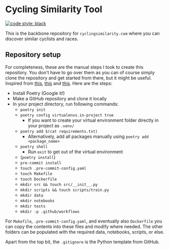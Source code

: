 # Cycling Similarity Tool

[![code style: black](https://img.shields.io/badge/code%20style-black-000000.svg)](https://github.com/psf/black)
<!-- [![codecov](https://codecov.io/github/sborms/cyclingsimilarity.com/badge.svg?branch=master&service=github)](https://github.com/sborms/cyclingsimilarity.com/actions) !-->

This is the backbone repository for `cyclingsimilarity.com` where you can discover similar cyclists and races.

## Repository setup

For completeness, these are the manual steps I took to create this repository. You don't have to go over them as you can of course simply clone the repository and get started from there, but it might be useful. Inspired from [this](https://github.com/datarootsio/ml-skeleton-py), [this](https://github.com/datarootsio/python-minimal-boilerplate) and [this](https://github.com/nogibjj/mlops-template). Here are the steps:

- Install Poetry (Google it!)
- Make a GitHub repository and clone it locally
- In your project directory, run following commands:
    - `poetry init`
    - `poetry config virtualenvs.in-project true`
        - If you want to create your virtual environment folder directly in your project as `.venv/`
    - `poetry add $(cat requirements.txt)`
        - Alternatively, add all packages manually using `poetry add <package_name>`
    - `poetry shell`
        - Run `exit` to get out of the virtual environment
    - (`poetry install`)
    - `pre-commit install`
    - `touch .pre-commit-config.yaml`
    - `touch Makefile`
    - `touch Dockerfile`
    - `mkdir src && touch src/__init__.py`
    - `mkdir scripts && touch scripts/train.py`
    - `mkdir data`
    - `mkdir notebooks`
    - `mkdir tests`
    - `mkdir -p .github/workflows`

For `Makefile`, `.pre-commit-config.yaml`, and eventually also `Dockerfile` you can copy the contents into these files and modify where needed. The other folders can be populated with the required data, notebooks, scripts, or else.

Apart from the top bit, the `.gitignore` is the Python template from GitHub.